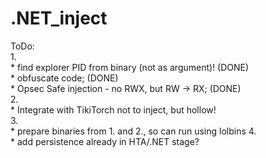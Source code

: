 # .NET_inject
  
ToDo:  
	1.  
	* find explorer PID from binary (not as argument)! (DONE)  
	* obfuscate code; (DONE)  
	* Opsec Safe injection - no RWX, but RW -> RX; (DONE)  
	2.  
	* Integrate with TikiTorch not to inject, but hollow!  
	3.  
	* prepare binaries from 1. and 2., so can run using lolbins
	4.  
	* add persistence already in HTA/.NET stage?
